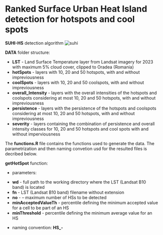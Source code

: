 # Ranked Surface Urban Heat Island detection for hotspots and cool spots  

**SUHI-HS** detection algorithm
![suhi](https://github.com/user-attachments/assets/32ad7df0-fab8-4ce1-8c92-6f6d10a2bbb4)


**DATA** folder structure:
- **LST** - Land Surface Temperature layer from Landsat imagery for 2023 with maximum 5% cloud cover, clipped to Oradea (Romania)
- **hotSpots** - layers with 10, 20 and 50 hotspots, with and without impreviousness
- **coolSpots** - layers with 10, 20 and 50 coolspots, with and without impreviousness
- **overall_Intensity** - layers with the overall intensities of the hotspots and coolspots considering at most 10, 20 and 50 hotspots, with and without impreviousness
- **persistence** - layers with the persistence of the hotspots and coolspots considering at most 10, 20 and 50 hotspots, with and without impreviousness
- **severity** - layers containing the combination of persistence and overall intensity classes for 10, 20 and 50 hotspots and cool spots with and without imperviousness

The **functions.R** file contains the functions used to generate the data. The parametrization and then naming convetion usd for the resulted files is decribed below.

**getHotSpot** function:

* parameters:
- **wd** - full path to the working directory where the LST (Landsat B10 band) is located
- **fn** - LST (Landsat B10 band) filename without extension
- **no** - – maximum number of HSs to be detected
- **minAcceptedValueTh** - percentile defining the minimum accepted value for a cell to be part of an HS
- **minThreshold** - percentile defining the minimum average value for an HS
* naming convention: **HS_<maxHotSpotNo>_<minAcceptedValuePercentile>_<minMeanValuePercentile>-<originalLSTfilename>** 
